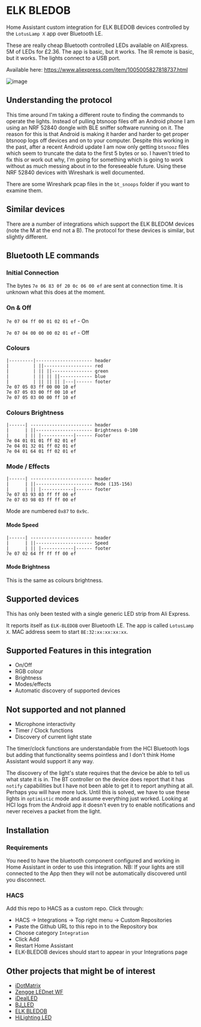 # ELK BLEDOB

Home Assistant custom integration for ELK BLEDOB devices controlled by the `LotusLamp X` app over Bluetooth LE.

These are really cheap Bluetooth controlled LEDs available on AliExpress.  5M of LEDs for £2.36.  The app is basic, but it works.  The IR remote is basic, but it works.  The lights connect to a USB port.

Available here: https://www.aliexpress.com/item/1005005827818737.html

![image](https://github.com/8none1/elk-bledob/assets/6552931/5d98ff5b-39af-46da-84b9-4140c34f24fd)

## Understanding the protocol

This time around I'm taking a different route to finding the commands to operate the lights.  Instead of pulling btsnoop files off an Android phone I am using an NRF 52840 dongle with BLE sniffer software running on it.  The reason for this is that Android is making it harder and harder to get proper btsnoop logs off devices and on to your computer.  Despite this working in the past, after a recent Android update I am now only getting `btsnooz` files which seem to truncate the data to the first 5 bytes or so.  I haven't tried to fix this or work out why, I'm going for something which is going to work without as much messing about in to the foreseeable future.  Using these NRF 52840 devices with Wireshark is well documented.

There are some Wireshark pcap files in the `bt_snoops` folder if you want to examine them.

## Similar devices

There are a number of integrations which support the ELK BLEDOM devices (note the M at the end not a B).  The protocol for these devices is similar, but slightly different.

## Bluetooth LE commands

### Initial Connection

The bytes `7e 06 83 0f 20 0c 06 00 ef` are sent at connection time.  It is unknown what this does at the moment.

### On & Off

`7e 07 04 ff 00 01 02 01 ef`     - On

`7e 07 04 00 00 00 02 01 ef`     - Off

### Colours

```
|---------|--------------------- header
|         | ||------------------ red
|         | || ||--------------- green
|         | || || ||------------ blue
|         | || || || |---|------ footer
7e 07 05 03 ff 00 00 10 ef
7e 07 05 03 00 ff 00 10 ef
7e 07 05 03 00 00 ff 10 ef
```
### Colours Brightness

```
|------| ----------------------- header
|      | ||--------------------- Brightness 0-100
|      | || |------------|------ Footer
7e 04 01 01 01 ff 02 01 ef
7e 04 01 32 01 ff 02 01 ef
7e 04 01 64 01 ff 02 01 ef
```

### Mode / Effects

```
|------| ----------------------- header
|      | ||--------------------- Mode (135-156)
|      | || |------------|------ footer
7e 07 03 93 03 ff ff 00 ef
7e 07 03 98 03 ff ff 00 ef
```

Mode are numbered `0x87` to `0x9c`.

#### Mode Speed

```
|------| ----------------------- header
|      | ||--------------------- Speed
|      | || |------------|------ footer
7e 07 02 64 ff ff ff 00 ef
```

#### Mode Brightness

This is the same as colours brightness.

## Supported devices

This has only been tested with a single generic LED strip from Ali Express.

It reports itself as `ELK-BLEDOB` over Bluetooth LE.  The app is called `LotusLamp X`.
MAC address seem to start `BE:32:xx:xx:xx:xx`.

## Supported Features in this integration

- On/Off
- RGB colour
- Brightness
- Modes/effects
- Automatic discovery of supported devices

## Not supported and not planned

- Microphone interactivity
- Timer / Clock functions
- Discovery of current light state

The timer/clock functions are understandable from the HCI Bluetooth logs but adding that functionality seems pointless and I don't think Home Assistant would support it any way.

The discovery of the light's state requires that the device be able to tell us what state it is in.  The BT controller on the device does report that it has `notify` capabilities but I have not been able to get it to report anything at all.  Perhaps you will have more luck.  Until this is solved, we have to use these lights in `optimistic` mode and assume everything just worked.  Looking at HCI logs from the Android app it doesn't even try to enable notifications and never receives a packet from the light.

## Installation

### Requirements

You need to have the bluetooth component configured and working in Home Assistant in order to use this integration.
NB: If your lights are still connected to the App then they will not be automatically discovered until you disconnect.

### HACS

Add this repo to HACS as a custom repo.  Click through:

- HACS -> Integrations -> Top right menu -> Custom Repositories
- Paste the Github URL to this repo in to the Repository box
- Choose category `Integration`
- Click Add
- Restart Home Assistant
- ELK-BLEDOB devices should start to appear in your Integrations page

## Other projects that might be of interest

- [iDotMatrix](https://github.com/8none1/idotmatrix)
- [Zengge LEDnet WF](https://github.com/8none1/zengge_lednetwf)
- [iDealLED](https://github.com/8none1/idealLED)
- [BJ_LED](https://github.com/8none1/bj_led)
- [ELK BLEDOB](https://github.com/8none1/elk-bledob)
- [HiLighting LED](https://github.com/8none1/hilighting_homeassistant)

